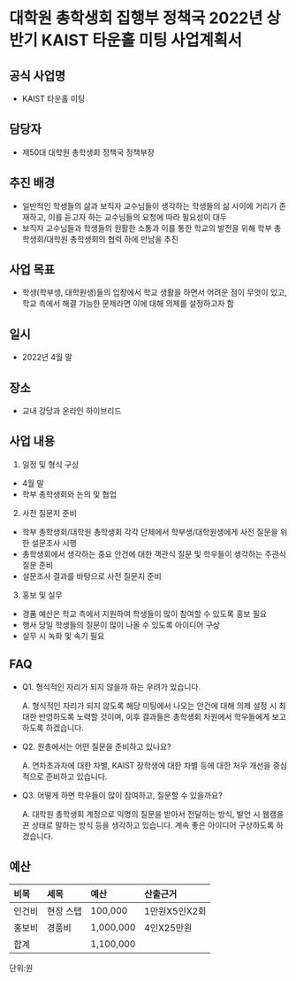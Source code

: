 # 대학원 총학생회 집행부 정책국 2022년 상반기 KAIST 타운홀 미팅 사업계획서

## 공식 사업명

- KAIST 타운홀 미팅

## 담당자

- 제50대 대학원 총학생회 정책국 정책부장

## 추진 배경

-  일반적인 학생들의 삶과 보직자 교수님들이 생각하는 학생들의 삶 사이에 거리가 존재하고, 이를 듣고자 하는 교수님들의 요청에 따라 필요성이 대두
-  보직자 교수님들과 학생들의 원활한 소통과 이를 통한 학교의 발전을 위해 학부 총학생회/대학원 총학생회의 협력 하에 만남을 추진

## 사업 목표

-   학생(학부생, 대학원생)들의 입장에서 학교 생활을 하면서 어려운 점이 무엇이 있고, 학교 측에서 해결 가능한 문제라면 이에 대해 의제를 설정하고자 함

## 일시

-   2022년 4월 말

## 장소

-   교내 강당과 온라인 하이브리드

## 사업 내용

1.  일정 및 형식 구상
- 4월 말
- 학부 총학생회와 논의 및 협업

2. 사전 질문지 준비
- 학부 총학생회/대학원 총학생회 각각 단체에서 학부생/대학원생에게 사전 질문을 위한 설문조사 시행
- 총학생회에서 생각하는 중요 안건에 대한 객관식 질문 및 학우들이 생각하는 주관식 질문 준비
- 설문조사 결과를 바탕으로 사전 질문지 준비

3. 홍보 및 실무
- 경품 예산은 학교 측에서 지원하여 학생들이 많이 참여할 수 있도록 홍보 필요
- 행사 당일 학생들의 질문이 많이 나올 수 있도록 아이디어 구상
- 실무 시 녹화 및 속기 필요

## FAQ

-  Q1. 형식적인 자리가 되지 않을까 하는 우려가 있습니다.
	
	A. 형식적인 자리가 되지 않도록 해당 미팅에서 나오는 안건에 대해 의제 설정 시 최대한 반영하도록 노력할 것이며, 이후 결과들은 총학생회 차원에서 학우들에게 보고하도록 하겠습니다.

-  Q2. 원총에서는 어떤 질문을 준비하고 있나요?

	A. 연차초과자에 대한 차별, KAIST 장학생에 대한 차별 등에 대한 처우 개선을 중심적으로 준비하고 있습니다.

-  Q3. 어떻게 하면 학우들이 많이 참여하고, 질문할 수 있을까요?

	A. 대학원 총학생회 계정으로 익명의 질문을 받아서 전달하는 방식, 발언 시 웹캠을 끈 상태로 말하는 방식 등을 생각하고 있습니다. 계속 좋은 아이디어 구상하도록 하겠습니다.



## 예산
| 비목   | 세목      | 예산      | 산출근거      |
|:-------|:----------|:----------|:--------------|
| 인건비 | 현장 스탭 | 100,000   | 1만원X5인X2회 |
| 홍보비 | 경품비    | 1,000,000 | 4인X25만원    |
| 합계   |           | 1,100,000 |               |

단위:원